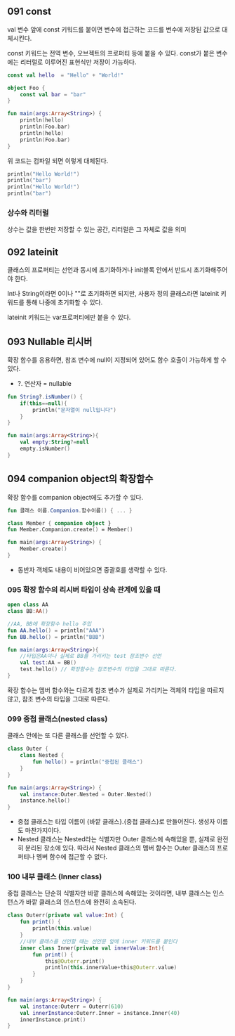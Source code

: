 ## 091 const

val 변수 앞에 const 키워드를 붙이면 변수에 접근하는 코드를 변수에 저장된 값으로 대체시킨다.

const 키워드는 전역 변수, 오브젝트의 프로퍼티 등에 붙을 수 있다. const가 붙은 변수에는 리터럴로 이루어진 표현식만 저장이 가능하다.

```kotlin
const val hello  = "Hello" + "World!"

object Foo {
    const val bar = "bar"
}

fun main(args:Array<String>) {
    println(hello)
    println(Foo.bar)
    println(hello)
    println(Foo.bar)
}
```

위 코드는 컴파일 되면 이렇게 대체된다.

```kotlin
println("Hello World!")
println("bar")
println("Hello World!")
println("bar")
```



### 상수와 리터럴

상수는 값을 한번만 저장할 수 있는 공간, 리터럴은 그 자체로 값을 의미

## 092 lateinit

클래스의 프로퍼티는 선언과 동시에 초기화하거나 init블록 안에서 반드시 초기화해주어야 한다.

Int나 String이라면 0이나 ""로 초기화하면 되지만, 사용자 정의 클래스라면 lateinit 키워드를 통해 나중에 초기화할 수 있다. 

lateinit 키워드는 var프로퍼티에만 붙을 수 있다.

## 093 Nullable 리시버

확장 함수를 응용하면, 참조 변수에 null이 지정되어 있어도 함수 호출이 가능하게 할 수 있다.

- ?. 연산자 = nullable

```kotlin
fun String?.isNumber() {
    if(this==null){
        println("문자열이 null입니다")
    }
}
```

```kotlin
fun main(args:Array<String>){
    val empty:String?=null
    empty.isNumber()
}
```



## 094 companion object의 확장함수

확장 함수를 companion object에도 추가할 수 있다.

```kotlin
fun 클래스 이름.Companion.함수이름() { ... }
```

```kotlin
class Member { companion object }
fun Member.Companion.create() = Member()

fun main(args:Array<String>) {
    Member.create()
} 
```

- 동반자 객체도 내용이 비어있으면 중괄호를 생략할 수 있다.

  

### 095  확장 함수의 리시버 타입이 상속 관계에 있을 때

```kotlin
open class AA
class BB:AA()

//AA, BB에 확장함수 hello 주입
fun AA.hello() = println("AAA")
fun BB.hello() = println("BBB")

fun main(args:Array<String>){
    //타입은AA이나 실제로 BB를 가리키는 test 참조변수 선언
    val test:AA = BB()
    test.hello() // 확장함수는 참조변수의 타입을 그대로 따른다.
}
```

확장 함수는 멤버 함수와는 다르게 참조 변수가 실제로 가리키는 객체의 타입을 따르지 않고, 참조 변수의 타입을 그대로 따른다.



### 099 중첩 클래스(nested class)

클래스 안에는 또 다른 클래스를 선언할 수 있다.

```kotlin
class Outer {
    class Nested {
        fun hello() = println("중첩된 클래스")
    }
}

fun main(args:Array<String>) {
    val instance:Outer.Nested = Outer.Nested()
    instance.hello()
}
```

- 중첩 클래스는 타입 이름이 {바깥 클래스}.{중첩 클래스}로 만들어진다. 생성자 이름도 마찬가지이다. 
- Nested 클래스는 Nested라는 식별자만 Outer 클래스에 속해있을 뿐, 실제로 완전히 분리된 장소에 있다. 따라서 Nested 클래스의 멤버 함수는 Outer 클래스의 프로퍼티나 멤버 함수에 접근할 수 없다.

### 100 내부 클래스 (Inner class)

중첩 클래스는 단순히 식별자만 바깥 클래스에 속해있는 것이라면, 내부 클래스는 인스턴스가 바깥 클래스의 인스턴스에 완전히 소속된다.

```kotlin
class Outerr(private val value:Int) {
    fun print() {
        println(this.value)
    }
    //내부 클래스를 선언할 때는 선언문 앞에 inner 키워드를 붙인다
    inner class Inner(private val innerValue:Int){
        fun print() {
            this@Outerr.print()
            println(this.innerValue+this@Outerr.value)
        }
    }
}

fun main(args:Array<String>) {
    val instance:Outerr = Outerr(610)
    val innerInstance:Outerr.Inner = instance.Inner(40)
    innerInstance.print()
}
```

